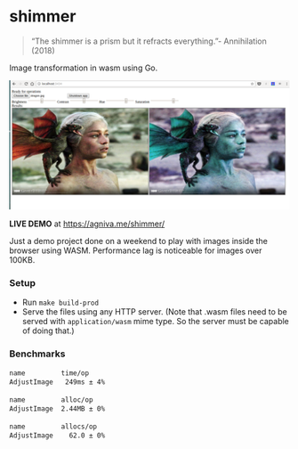 # shimmer 

> “The shimmer is a prism but it refracts everything.”- Annihilation (2018)

Image transformation in wasm using Go.

![screenshot](screenshot.png)

**LIVE DEMO** at https://agniva.me/shimmer/

Just a demo project done on a weekend to play with images inside the browser using WASM. Performance lag is noticeable for images over 100KB.

### Setup

- Run `make build-prod`
- Serve the files using any HTTP server. (Note that .wasm files need to be served with `application/wasm` mime type. So the server must be capable of doing that.)

### Benchmarks

```
name         time/op
AdjustImage   249ms ± 4%

name         alloc/op
AdjustImage  2.44MB ± 0%

name         allocs/op
AdjustImage    62.0 ± 0%
```
